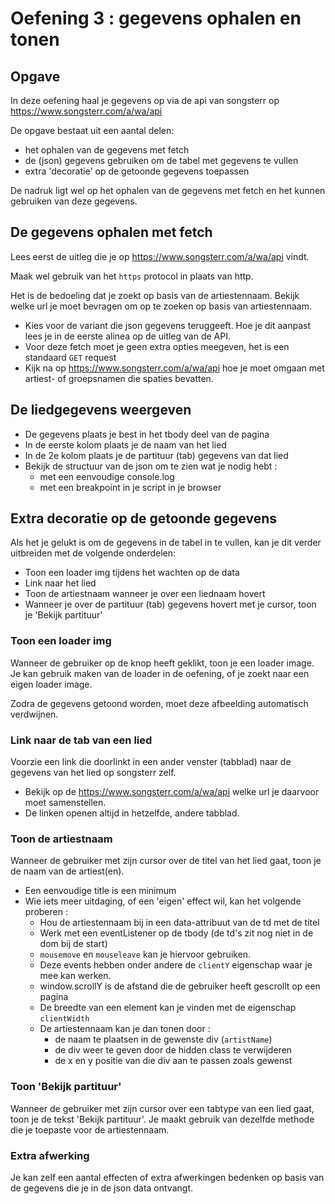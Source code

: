 # Oefening 3 : gegevens ophalen en tonen
## Opgave
In deze oefening haal je gegevens op via de api van songsterr op https://www.songsterr.com/a/wa/api

De opgave bestaat uit een aantal delen:
  * het ophalen van de gegevens met fetch
  * de (json) gegevens gebruiken om de tabel met gegevens te vullen
  * extra 'decoratie' op de getoonde gegevens toepassen

De nadruk ligt wel op het ophalen van de gegevens met fetch en het kunnen gebruiken van deze gegevens.

## De gegevens ophalen met fetch
Lees eerst de uitleg die je op https://www.songsterr.com/a/wa/api vindt.

Maak wel gebruik van het ```https``` protocol in plaats van http.

Het is de bedoeling dat je zoekt op basis van de artiestennaam. Bekijk welke url je moet bevragen om op te zoeken op basis van artiestennaam.
  * Kies voor de variant die json gegevens teruggeeft. Hoe je dit aanpast lees je in de eerste alinea op de uitleg van de API.
  * Voor deze fetch moet je geen extra opties meegeven, het is een standaard ```GET``` request
  * Kijk na op https://www.songsterr.com/a/wa/api hoe je moet omgaan met artiest- of groepsnamen die spaties bevatten.


## De liedgegevens weergeven
  * De gegevens plaats je best in het tbody deel van de pagina
  * In de eerste kolom plaats je de naam van het lied
  * In de 2e kolom plaats je de partituur (tab) gegevens van dat lied
  * Bekijk de structuur van de json om te zien wat je nodig hebt :
    * met een eenvoudige console.log
    * met een breakpoint in je script in je browser

## Extra decoratie op de getoonde gegevens
Als het je gelukt is om de gegevens in de tabel in te vullen, kan je dit verder uitbreiden met de volgende onderdelen:

  * Toon een loader img tijdens het wachten op de data
  * Link naar het lied
  * Toon de artiestnaam wanneer je over een liednaam hovert
  * Wanneer je over de partituur (tab) gegevens hovert met je cursor, toon je 'Bekijk partituur'

### Toon een loader img
Wanneer de gebruiker op de knop heeft geklikt, toon je een loader image. 
Je kan gebruik maken van de loader in de oefening, of je zoekt naar een eigen loader image.

Zodra de gegevens getoond worden, moet deze afbeelding automatisch verdwijnen.

### Link naar de tab van een lied
Voorzie een link die doorlinkt in een ander venster (tabblad) naar de gegevens van het lied op songsterr zelf.
  * Bekijk op de https://www.songsterr.com/a/wa/api welke url je daarvoor moet samenstellen.
  * De linken openen altijd in hetzelfde, andere tabblad.

### Toon de artiestnaam
Wanneer de gebruiker met zijn cursor over de titel van het lied gaat, toon je de naam van de artiest(en).
  * Een eenvoudige title is een minimum
  * Wie iets meer uitdaging, of een 'eigen' effect wil, kan het volgende proberen :
    * Hou de artiestennaam bij in een data-attribuut van de td met de titel
    * Werk met een eventListener op de tbody (de td's zit nog niet in de dom bij de start)
    * ```mousemove``` en ```mouseleave``` kan je hiervoor gebruiken.
    * Deze events hebben onder andere de ```clientY``` eigenschap waar je mee kan werken.
    * window.scrollY is de afstand die de gebruiker heeft gescrollt op een pagina
    * De breedte van een element kan je vinden met de eigenschap ```clientWidth```
    * De artiestennaam kan je dan tonen door :
      * de naam te plaatsen in de gewenste div (```artistName```)
      * de div weer te geven door de hidden class te verwijderen
      * de x en y positie van die div aan te passen zoals gewenst

### Toon 'Bekijk partituur'
Wanneer de gebruiker met zijn cursor over een tabtype van een lied gaat, toon je de tekst
'Bekijk partituur'. Je maakt gebruik van dezelfde methode die je toepaste voor de artiestennaam.

### Extra afwerking
Je kan zelf een aantal effecten of extra afwerkingen bedenken op basis van de gegevens die je in de json data ontvangt.
